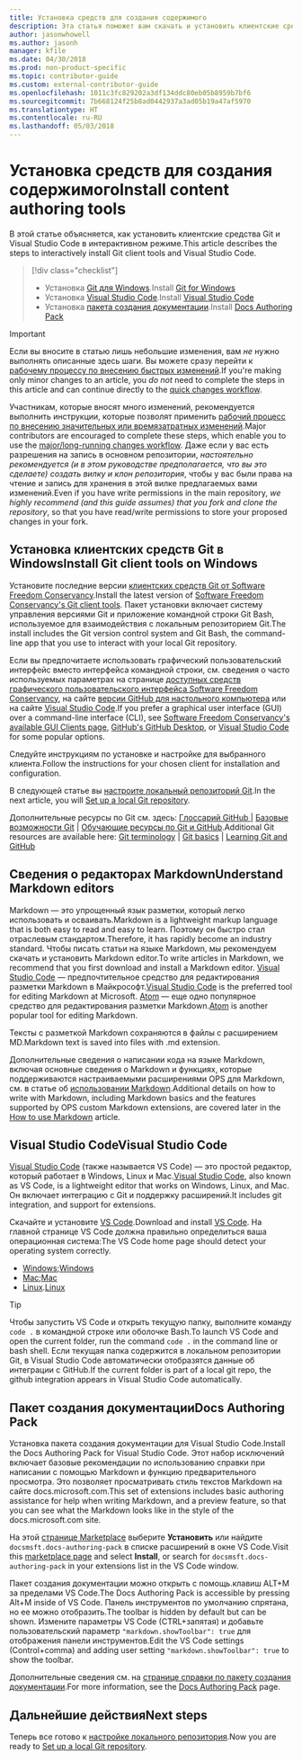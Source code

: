 ```yaml
---
title: Установка средств для создания содержимого
description: Эта статья поможет вам скачать и установить клиентские средства, необходимые для редактирования файлов Markdown и работы с Git.
author: jasonwhowell
ms.author: jasonh
manager: kfile
ms.date: 04/30/2018
ms.prod: non-product-specific
ms.topic: contributor-guide
ms.custom: external-contributor-guide
ms.openlocfilehash: 1011c3fc829202a3df134ddc80eb05b8959b7bf6
ms.sourcegitcommit: 7b668124f25b8ad0442937a3ad05b19a47af5970
ms.translationtype: HT
ms.contentlocale: ru-RU
ms.lasthandoff: 05/03/2018
---
```

# <a name="install-content-authoring-tools"></a><span data-ttu-id="667d7-103">Установка средств для создания содержимого</span><span class="sxs-lookup"><span data-stu-id="667d7-103">Install content authoring tools</span></span>

<span data-ttu-id="667d7-104">В этой статье объясняется, как установить клиентские средства Git и Visual Studio Code в интерактивном режиме.</span><span class="sxs-lookup"><span data-stu-id="667d7-104">This article describes the steps to interactively install Git client tools and Visual Studio Code.</span></span>
> [!div class="checklist"]
> * <span data-ttu-id="667d7-105">Установка [Git для Windows](https://git-scm.com/download/win).</span><span class="sxs-lookup"><span data-stu-id="667d7-105">Install [Git for Windows](https://git-scm.com/download/win)</span></span>
> * <span data-ttu-id="667d7-106">Установка [Visual Studio Code](https://code.visualstudio.com/).</span><span class="sxs-lookup"><span data-stu-id="667d7-106">Install [Visual Studio Code](https://code.visualstudio.com/)</span></span>
> * <span data-ttu-id="667d7-107">Установка [пакета создания документации](https://marketplace.visualstudio.com/items?itemName=docsmsft.docs-authoring-pack).</span><span class="sxs-lookup"><span data-stu-id="667d7-107">Install [Docs Authoring Pack](https://marketplace.visualstudio.com/items?itemName=docsmsft.docs-authoring-pack)</span></span>

>[!IMPORTANT]
> <span data-ttu-id="667d7-108">Если вы вносите в статью лишь небольшие изменения, вам *не* нужно выполнять описанные здесь шаги. Вы можете сразу перейти к [рабочему процессу по внесению быстрых изменений](index.md#quick-edits-to-existing-documents).</span><span class="sxs-lookup"><span data-stu-id="667d7-108">If you're making only minor changes to an article, you *do not* need to complete the steps in this article and can continue directly to the [quick changes workflow](index.md#quick-edits-to-existing-documents).</span></span>
>
> <span data-ttu-id="667d7-109">Участникам, которые вносят много изменений, рекомендуется выполнить инструкции, которые позволят применить [рабочий процесс по внесению значительных или времязатратных изменений](how-to-write-workflows-major.md).</span><span class="sxs-lookup"><span data-stu-id="667d7-109">Major contributors are encouraged to complete these steps, which enable you to use the [major/long-running changes workflow](how-to-write-workflows-major.md).</span></span> <span data-ttu-id="667d7-110">Даже если у вас есть разрешения на запись в основном репозитории, *настоятельно рекомендуется (и в этом руководстве предполагается, что вы это сделаете) создать вилку и клон репозитория*, чтобы у вас были права на чтение и запись для хранения в этой вилке предлагаемых вами изменений.</span><span class="sxs-lookup"><span data-stu-id="667d7-110">Even if you have write permissions in the main repository, *we highly recommend (and this guide assumes) that you fork and clone the repository*, so that you have read/write permissions to store your proposed changes in your fork.</span></span>

## <a name="install-git-client-tools-on-windows"></a><span data-ttu-id="667d7-111">Установка клиентских средств Git в Windows</span><span class="sxs-lookup"><span data-stu-id="667d7-111">Install Git client tools on Windows</span></span>

 <span data-ttu-id="667d7-112">Установите последние версии [клиентских средств Git от Software Freedom Conservancy](https://git-scm.com/download/).</span><span class="sxs-lookup"><span data-stu-id="667d7-112">Install the latest version of [Software Freedom Conservancy's Git client tools](https://git-scm.com/download/).</span></span> <span data-ttu-id="667d7-113">Пакет установки включает систему управления версиями Git и приложение командной строки Git Bash, используемое для взаимодействия с локальным репозиторием Git.</span><span class="sxs-lookup"><span data-stu-id="667d7-113">The install includes the Git version control system and Git Bash, the command-line app that you use to interact with your local Git repository.</span></span>

<span data-ttu-id="667d7-114">Если вы предпочитаете использовать графический пользовательский интерфейс вместо интерфейса командной строки, см. сведения о часто используемых параметрах на странице [доступных средств графического пользовательского интерфейса Software Freedom Conservancy](https://git-scm.com/downloads/guis), на сайте [версии GitHub для настольного компьютера](https://desktop.github.com/) или на сайте [Visual Studio Code](https://www.visualstudio.com/products/code-vs.aspx).</span><span class="sxs-lookup"><span data-stu-id="667d7-114">If you prefer a graphical user interface (GUI) over a command-line interface (CLI), see [Software Freedom Conservancy's available GUI Clients page](https://git-scm.com/downloads/guis), [GitHub's GitHub Desktop](https://desktop.github.com/), or [Visual Studio Code](https://www.visualstudio.com/products/code-vs.aspx) for some popular options.</span></span>

<span data-ttu-id="667d7-115">Следуйте инструкциям по установке и настройке для выбранного клиента.</span><span class="sxs-lookup"><span data-stu-id="667d7-115">Follow the instructions for your chosen client for installation and configuration.</span></span>

<span data-ttu-id="667d7-116">В следующей статье вы [настроите локальный репозиторий Git](get-started-setup-local.md).</span><span class="sxs-lookup"><span data-stu-id="667d7-116">In the next article, you will [Set up a local Git repository](get-started-setup-local.md).</span></span>

   <span data-ttu-id="667d7-117">Дополнительные ресурсы по Git см. здесь: [Глоссарий GitHub ](https://help.github.com/articles/github-glossary) | [Базовые возможности Git](https://git-scm.com/book/en/v2/Getting-Started-Git-Basics) | [Обучающие ресурсы по Git и GitHub](https://help.github.com/articles/good-resources-for-learning-git-and-github/).</span><span class="sxs-lookup"><span data-stu-id="667d7-117">Additional Git resources are available here: [Git terminology](https://help.github.com/articles/github-glossary) | [Git basics](https://git-scm.com/book/en/v2/Getting-Started-Git-Basics) | [Learning Git and GitHub](https://help.github.com/articles/good-resources-for-learning-git-and-github/)</span></span>

## <a name="understand-markdown-editors"></a><span data-ttu-id="667d7-118">Сведения о редакторах Markdown</span><span class="sxs-lookup"><span data-stu-id="667d7-118">Understand Markdown editors</span></span>

<span data-ttu-id="667d7-119">Markdown — это упрощенный язык разметки, который легко использовать и осваивать.</span><span class="sxs-lookup"><span data-stu-id="667d7-119">Markdown is a lightweight markup language that is both easy to read and easy to learn.</span></span> <span data-ttu-id="667d7-120">Поэтому он быстро стал отраслевым стандартом.</span><span class="sxs-lookup"><span data-stu-id="667d7-120">Therefore, it has rapidly become an industry standard.</span></span> <span data-ttu-id="667d7-121">Чтобы писать статьи на языке Markdown, мы рекомендуем скачать и установить Markdown editor.</span><span class="sxs-lookup"><span data-stu-id="667d7-121">To write articles in Markdown, we recommend that you first download and install a Markdown editor.</span></span>  <span data-ttu-id="667d7-122">[Visual Studio Code](https://code.visualstudio.com/) — предпочтительное средство для редактирования разметки Markdown в Майкрософт.</span><span class="sxs-lookup"><span data-stu-id="667d7-122">[Visual Studio Code](https://code.visualstudio.com/) is the preferred tool for editing Markdown at Microsoft.</span></span> <span data-ttu-id="667d7-123">[Atom](https://atom.io) — еще одно популярное средство для редактирования разметки Markdown.</span><span class="sxs-lookup"><span data-stu-id="667d7-123">[Atom](https://atom.io) is another popular tool for editing Markdown.</span></span>

<span data-ttu-id="667d7-124">Тексты с разметкой Markdown сохраняются в файлы с расширением MD.</span><span class="sxs-lookup"><span data-stu-id="667d7-124">Markdown text is saved into files with .md extension.</span></span>

<span data-ttu-id="667d7-125">Дополнительные сведения о написании кода на языке Markdown, включая основные сведения о Markdown и функциях, которые поддерживаются настраиваемыми расширениями OPS для Markdown, см. в статье об [использовании Markdown](how-to-write-use-markdown.md).</span><span class="sxs-lookup"><span data-stu-id="667d7-125">Additional details on how to write with Markdown, including Markdown basics and the features supported by OPS custom Markdown extensions, are covered later in the [How to use Markdown](how-to-write-use-markdown.md) article.</span></span>

## <a name="visual-studio-code"></a><span data-ttu-id="667d7-126">Visual Studio Code</span><span class="sxs-lookup"><span data-stu-id="667d7-126">Visual Studio Code</span></span>

<span data-ttu-id="667d7-127">[Visual Studio Code](https://code.visualstudio.com/) (также называется VS Code) — это простой редактор, который работает в Windows, Linux и Mac.</span><span class="sxs-lookup"><span data-stu-id="667d7-127">[Visual Studio Code](https://code.visualstudio.com/), also known as VS Code, is a lightweight editor that works on Windows, Linux, and Mac.</span></span> <span data-ttu-id="667d7-128">Он включает интеграцию с Git и поддержку расширений.</span><span class="sxs-lookup"><span data-stu-id="667d7-128">It includes git integration, and support for extensions.</span></span>

<span data-ttu-id="667d7-129">Скачайте и установите [VS Code](https://code.visualstudio.com/).</span><span class="sxs-lookup"><span data-stu-id="667d7-129">Download and install [VS Code](https://code.visualstudio.com/).</span></span> <span data-ttu-id="667d7-130">На главной странице VS Code должна правильно определиться ваша операционная система:</span><span class="sxs-lookup"><span data-stu-id="667d7-130">The VS Code home page should detect your operating system correctly.</span></span>

- <span data-ttu-id="667d7-131">[Windows](https://code.visualstudio.com/docs/setup/windows);</span><span class="sxs-lookup"><span data-stu-id="667d7-131">[Windows](https://code.visualstudio.com/docs/setup/windows)</span></span>
- <span data-ttu-id="667d7-132">[Mac](https://code.visualstudio.com/docs/setup/mac);</span><span class="sxs-lookup"><span data-stu-id="667d7-132">[Mac](https://code.visualstudio.com/docs/setup/mac)</span></span>
- <span data-ttu-id="667d7-133">[Linux](https://code.visualstudio.com/docs/setup/linux).</span><span class="sxs-lookup"><span data-stu-id="667d7-133">[Linux](https://code.visualstudio.com/docs/setup/linux)</span></span>

> [!TIP]
> <span data-ttu-id="667d7-134">Чтобы запустить VS Code и открыть текущую папку, выполните команду `code .` в командной строке или оболочке Bash.</span><span class="sxs-lookup"><span data-stu-id="667d7-134">To launch VS Code and open the current folder, run the command `code .` in the command line or bash shell.</span></span> <span data-ttu-id="667d7-135">Если текущая папка содержится в локальном репозитории Git, в Visual Studio Code автоматически отобразятся данные об интеграции с GitHub.</span><span class="sxs-lookup"><span data-stu-id="667d7-135">If the current folder is part of a local git repo, the github integration appears in Visual Studio Code automatically.</span></span>

## <a name="docs-authoring-pack"></a><span data-ttu-id="667d7-136">Пакет создания документации</span><span class="sxs-lookup"><span data-stu-id="667d7-136">Docs Authoring Pack</span></span>
<span data-ttu-id="667d7-137">Установка пакета создания документации для Visual Studio Code.</span><span class="sxs-lookup"><span data-stu-id="667d7-137">Install the Docs Authoring Pack for Visual Studio Code.</span></span> <span data-ttu-id="667d7-138">Этот набор исключений включает базовые рекомендации по использованию справки при написании с помощью Markdown и функцию предварительного просмотра. Это позволяет просматривать стиль текстов Markdown на сайте docs.microsoft.com.</span><span class="sxs-lookup"><span data-stu-id="667d7-138">This set of extensions includes basic authoring assistance for help when writing Markdown, and a preview feature, so that you can see what the Markdown looks like in the style of the docs.microsoft.com site.</span></span>

   <span data-ttu-id="667d7-139">На этой [странице Marketplace](https://marketplace.visualstudio.com/items?itemName=docsmsft.docs-authoring-pack) выберите **Установить** или найдите `docsmsft.docs-authoring-pack` в списке расширений в окне VS Code.</span><span class="sxs-lookup"><span data-stu-id="667d7-139">Visit this [marketplace page](https://marketplace.visualstudio.com/items?itemName=docsmsft.docs-authoring-pack) and select **Install**, or search for `docsmsft.docs-authoring-pack` in your extensions list in the VS Code window.</span></span> 

   <span data-ttu-id="667d7-140">Пакет создания документации можно открыть с помощь.клавиш ALT+M за пределами VS Code.</span><span class="sxs-lookup"><span data-stu-id="667d7-140">The Docs Authoring Pack is accessible by pressing Alt+M inside of VS Code.</span></span> <span data-ttu-id="667d7-141">Панель инструментов по умолчанию спрятана, но ее можно отобразить.</span><span class="sxs-lookup"><span data-stu-id="667d7-141">The toolbar is hidden by default but can be shown.</span></span> <span data-ttu-id="667d7-142">Измените параметры VS Code (CTRL+запятая) и добавьте пользовательский параметр `"markdown.showToolbar": true` для отображения панели инструментов.</span><span class="sxs-lookup"><span data-stu-id="667d7-142">Edit the VS Code settings (Control+comma) and adding user setting `"markdown.showToolbar": true` to show the toolbar.</span></span>

   <span data-ttu-id="667d7-143">Дополнительные сведения см. на [странице справки по пакету создания документации](how-to-write-docs-auth-pack.md).</span><span class="sxs-lookup"><span data-stu-id="667d7-143">For more information, see the [Docs Authoring Pack](how-to-write-docs-auth-pack.md) page.</span></span>


## <a name="next-steps"></a><span data-ttu-id="667d7-144">Дальнейшие действия</span><span class="sxs-lookup"><span data-stu-id="667d7-144">Next steps</span></span>

<span data-ttu-id="667d7-145">Теперь все готово к [настройке локального репозитория](get-started-setup-local.md).</span><span class="sxs-lookup"><span data-stu-id="667d7-145">Now you are ready to [Set up a local Git repository](get-started-setup-local.md).</span></span>
